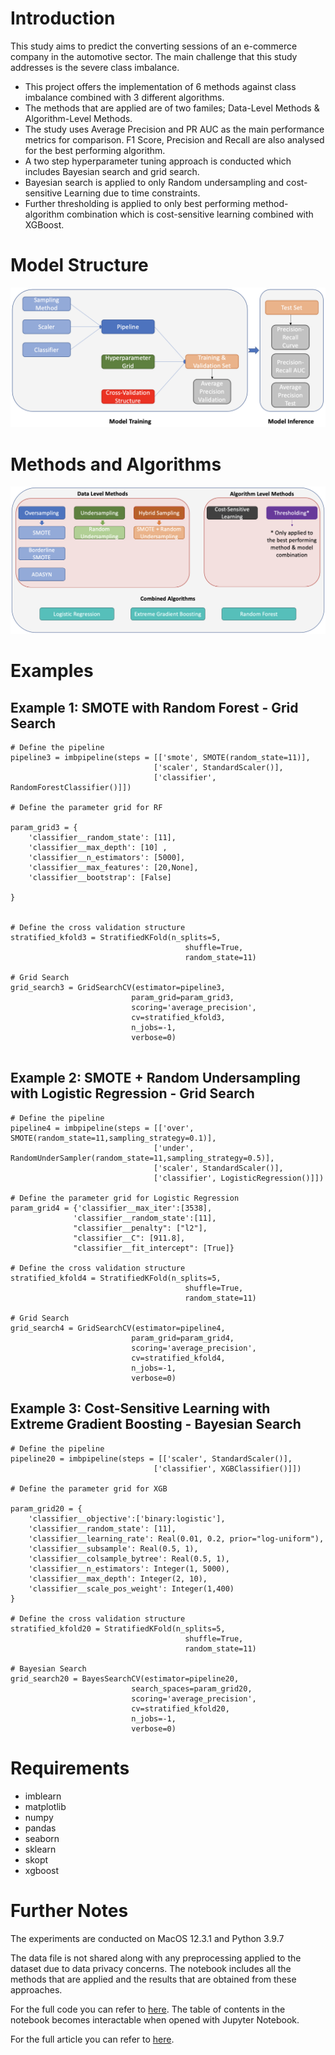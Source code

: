 # Introduction

This study aims to predict the converting sessions of an e-commerce company in the automotive sector. The main challenge that this study addresses is the severe class imbalance.  

* This project offers the implementation of 6 methods against class imbalance combined with 3 different algorithms.
* The methods that are applied are of two familes; Data-Level Methods & Algorithm-Level Methods.
* The study uses Average Precision and PR AUC as the main performance metrics for comparison. F1 Score, Precision and Recall are also analysed for the best performing algorithm.
* A two step hyperparameter tuning approach is conducted which includes Bayesian search and grid search.
* Bayesian search is applied to only Random undersampling and cost-sensitive Learning due to time constraints.
* Further thresholding is applied to only best performing method-algorithm combination which is cost-sensitive learning combined with XGBoost.

# Model Structure

![Model Structure](Model_Structure.png)

# Methods and Algorithms

![Methods Algorithms](Methods_Algorithms.png)

# Examples

## Example 1: SMOTE with Random Forest - Grid Search

```
# Define the pipeline
pipeline3 = imbpipeline(steps = [['smote', SMOTE(random_state=11)],
                                ['scaler', StandardScaler()],
                                ['classifier', RandomForestClassifier()]])

# Define the parameter grid for RF

param_grid3 = {
    'classifier__random_state': [11],
    'classifier__max_depth': [10] ,
    'classifier__n_estimators': [5000],
    'classifier__max_features': [20,None],
    'classifier__bootstrap': [False]
    
}


# Define the cross validation structure
stratified_kfold3 = StratifiedKFold(n_splits=5,
                                       shuffle=True,
                                       random_state=11)

# Grid Search
grid_search3 = GridSearchCV(estimator=pipeline3,
                           param_grid=param_grid3,
                           scoring='average_precision',
                           cv=stratified_kfold3,
                           n_jobs=-1,
                           verbose=0)
                                   
```

## Example 2: SMOTE + Random Undersampling with Logistic Regression - Grid Search

```
# Define the pipeline
pipeline4 = imbpipeline(steps = [['over', SMOTE(random_state=11,sampling_strategy=0.1)],
                                ['under', RandomUnderSampler(random_state=11,sampling_strategy=0.5)],
                                ['scaler', StandardScaler()],
                                ['classifier', LogisticRegression()]])

# Define the parameter grid for Logistic Regression
param_grid4 = {'classifier__max_iter':[3538],
              'classifier__random_state':[11],
              "classifier__penalty": ["l2"],
              "classifier__C": [911.8],
              "classifier__fit_intercept": [True]}

# Define the cross validation structure
stratified_kfold4 = StratifiedKFold(n_splits=5,
                                       shuffle=True,
                                       random_state=11)

# Grid Search
grid_search4 = GridSearchCV(estimator=pipeline4,
                           param_grid=param_grid4,
                           scoring='average_precision',
                           cv=stratified_kfold4,
                           n_jobs=-1,
                           verbose=0)
```

## Example 3: Cost-Sensitive Learning with Extreme Gradient Boosting - Bayesian Search


```
# Define the pipeline
pipeline20 = imbpipeline(steps = [['scaler', StandardScaler()],
                                ['classifier', XGBClassifier()]])

# Define the parameter grid for XGB

param_grid20 = {
    'classifier__objective':['binary:logistic'],
    'classifier__random_state': [11],
    'classifier__learning_rate': Real(0.01, 0.2, prior="log-uniform"),
    'classifier__subsample': Real(0.5, 1),
    'classifier__colsample_bytree': Real(0.5, 1),
    'classifier__n_estimators': Integer(1, 5000),
    'classifier__max_depth': Integer(2, 10),
    'classifier__scale_pos_weight': Integer(1,400)
}

# Define the cross validation structure
stratified_kfold20 = StratifiedKFold(n_splits=5,
                                       shuffle=True,
                                       random_state=11)

# Bayesian Search
grid_search20 = BayesSearchCV(estimator=pipeline20,
                           search_spaces=param_grid20,
                           scoring='average_precision',
                           cv=stratified_kfold20,
                           n_jobs=-1,
                           verbose=0)
```

# Requirements

* imblearn
* matplotlib
* numpy
* pandas
* seaborn
* sklearn
* skopt
* xgboost

# Further Notes

The experiments are conducted on MacOS 12.3.1 and Python 3.9.7

The data file is not shared along with any preprocessing applied to the dataset due to data privacy concerns. The notebook includes all the methods that are applied and the results that are obtained from these approaches.

For the full code you can refer to [here](Thesis_Final.ipynb). The table of contents in the notebook becomes interactable when opened with Jupyter Notebook. 

For the full article you can refer to [here](Thesis_Berkay_Kocak_614468.pdf). 
